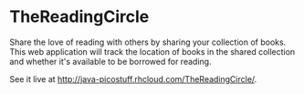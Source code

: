 # TheReadingCircle

Share the love of reading with others by sharing your collection of books.  This web application will track the location of books in the shared collection and whether it's available to be borrowed for reading.

See it live at <a href="http://java-picostuff.rhcloud.com/TheReadingCircle/">http://java-picostuff.rhcloud.com/TheReadingCircle/</a>.